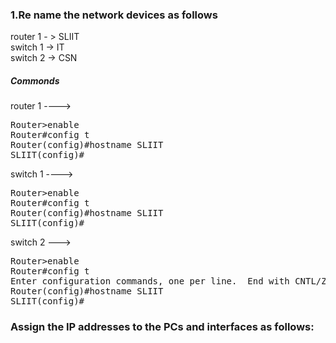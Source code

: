 <h3> 1.Re name the network devices as follows</h3>

router 1 - > SLIIT <br>
switch 1 -> IT <br>
switch 2 -> CSN <br>

<h5> Commonds </h5>

router 1 ---->
<pre>
Router>enable
Router#config t
Router(config)#hostname SLIIT
SLIIT(config)#
</pre>

switch 1 ---->
<pre>
Router>enable
Router#config t
Router(config)#hostname SLIIT
SLIIT(config)#
</pre>

switch 2 --->
<pre>
Router>enable
Router#config t
Enter configuration commands, one per line.  End with CNTL/Z.
Router(config)#hostname SLIIT
SLIIT(config)#
</pre>


<h3>Assign the IP addresses to the PCs and interfaces as follows:</h3>





